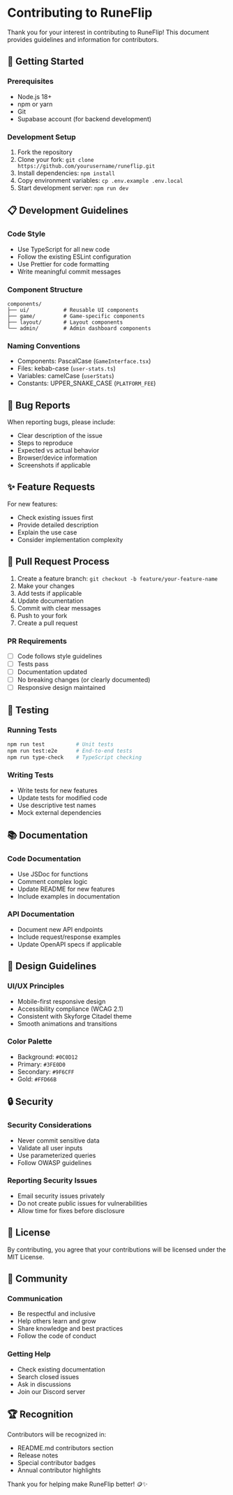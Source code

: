# Contributing to RuneFlip

Thank you for your interest in contributing to RuneFlip! This document provides guidelines and information for contributors.

## 🚀 Getting Started

### Prerequisites
- Node.js 18+
- npm or yarn
- Git
- Supabase account (for backend development)

### Development Setup
1. Fork the repository
2. Clone your fork: `git clone https://github.com/yourusername/runeflip.git`
3. Install dependencies: `npm install`
4. Copy environment variables: `cp .env.example .env.local`
5. Start development server: `npm run dev`

## 📋 Development Guidelines

### Code Style
- Use TypeScript for all new code
- Follow the existing ESLint configuration
- Use Prettier for code formatting
- Write meaningful commit messages

### Component Structure
```
components/
├── ui/           # Reusable UI components
├── game/         # Game-specific components
├── layout/       # Layout components
└── admin/        # Admin dashboard components
```

### Naming Conventions
- Components: PascalCase (`GameInterface.tsx`)
- Files: kebab-case (`user-stats.ts`)
- Variables: camelCase (`userStats`)
- Constants: UPPER_SNAKE_CASE (`PLATFORM_FEE`)

## 🐛 Bug Reports

When reporting bugs, please include:
- Clear description of the issue
- Steps to reproduce
- Expected vs actual behavior
- Browser/device information
- Screenshots if applicable

## ✨ Feature Requests

For new features:
- Check existing issues first
- Provide detailed description
- Explain the use case
- Consider implementation complexity

## 🔧 Pull Request Process

1. Create a feature branch: `git checkout -b feature/your-feature-name`
2. Make your changes
3. Add tests if applicable
4. Update documentation
5. Commit with clear messages
6. Push to your fork
7. Create a pull request

### PR Requirements
- [ ] Code follows style guidelines
- [ ] Tests pass
- [ ] Documentation updated
- [ ] No breaking changes (or clearly documented)
- [ ] Responsive design maintained

## 🧪 Testing

### Running Tests
```bash
npm run test          # Unit tests
npm run test:e2e      # End-to-end tests
npm run type-check    # TypeScript checking
```

### Writing Tests
- Write tests for new features
- Update tests for modified code
- Use descriptive test names
- Mock external dependencies

## 📚 Documentation

### Code Documentation
- Use JSDoc for functions
- Comment complex logic
- Update README for new features
- Include examples in documentation

### API Documentation
- Document new API endpoints
- Include request/response examples
- Update OpenAPI specs if applicable

## 🎨 Design Guidelines

### UI/UX Principles
- Mobile-first responsive design
- Accessibility compliance (WCAG 2.1)
- Consistent with Skyforge Citadel theme
- Smooth animations and transitions

### Color Palette
- Background: `#0C0D12`
- Primary: `#3FE0D0`
- Secondary: `#9F6CFF`
- Gold: `#FFD66B`

## 🔒 Security

### Security Considerations
- Never commit sensitive data
- Validate all user inputs
- Use parameterized queries
- Follow OWASP guidelines

### Reporting Security Issues
- Email security issues privately
- Do not create public issues for vulnerabilities
- Allow time for fixes before disclosure

## 📝 License

By contributing, you agree that your contributions will be licensed under the MIT License.

## 🤝 Community

### Communication
- Be respectful and inclusive
- Help others learn and grow
- Share knowledge and best practices
- Follow the code of conduct

### Getting Help
- Check existing documentation
- Search closed issues
- Ask in discussions
- Join our Discord server

## 🏆 Recognition

Contributors will be recognized in:
- README.md contributors section
- Release notes
- Special contributor badges
- Annual contributor highlights

Thank you for helping make RuneFlip better! 🪙✨

